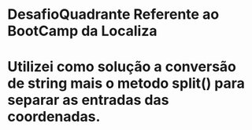 # DesafioQuadrante Referente ao BootCamp da Localiza 
# Utilizei como solução a conversão de string mais o metodo split() para separar as entradas das coordenadas.
